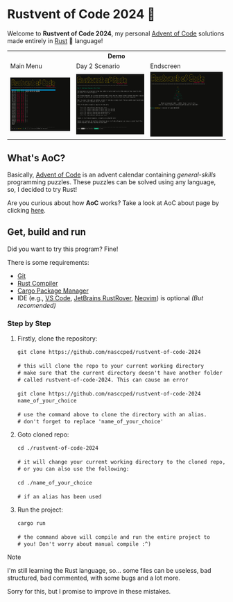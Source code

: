 Rustvent of Code 2024 🎄
========================

Welcome to **Rustvent of Code 2024**, my personal
[Advent of Code][advent-of-code-link] solutions made entirely in
[Rust][rustlang-link] 🦀 language!

<table>
<tr>
   <th colspan="3">Demo</th>
<tr>
<tr>
   <td>Main Menu</td>
   <td>Day 2 Scenario</td>
   <td>Endscreen</td>
</tr>

<tr>
   <td><img src="./images/main-menu.png"></td>
   <td><img src="./images/day2-p2.png"></td>
   <td><img src="./images/end-screen.png"></td>
</tr>
</table>


## What's AoC?

Basically, [Advent of Code][advent-of-code-link] is an advent
calendar containing _general-skills_ programming puzzles. These
puzzles can be solved using any language, so, I decided to try Rust!

Are you curious about how **AoC** works? Take a look at AoC about
page by clicking [here][aoc-about-link].


## Get, build and run

Did you want to try this program? Fine!

There is some requirements:
- [Git][git-link]
- [Rust Compiler][rustlang-link]
- [Cargo Package Manager][cargo-link]
- IDE (e.g., [VS Code][vs-code-link],
  [JetBrains RustRover][rustrover-link], [Neovim][neovim-link]) is
  optional _(But recomended)_

### Step by Step

1. Firstly, clone the repository:

   ```shell
   git clone https://github.com/nasccped/rustvent-of-code-2024

   # this will clone the repo to your current working directory
   # make sure that the current directory doesn't have another folder
   # called rustvent-of-code-2024. This can cause an error

   git clone https://github.com/nasccped/rustvent-of-code-2024 name_of_your_choice

   # use the command above to clone the directory with an alias.
   # don't forget to replace 'name_of_your_choice'
   ```

2. Goto cloned repo:

   ```shell
   cd ./rustvent-of-code-2024
   
   # it will change your current working directory to the cloned repo,
   # or you can also use the following:

   cd ./name_of_your_choice

   # if an alias has been used
   ```

3. Run the project:

   ```shell
   cargo run

   # the command above will compile and run the entire project to
   # you! Don't worry about manual compile :^)
   ```


> [!NOTE]
>
> I'm still learning the Rust language, so... some files can be
> useless, bad structured, bad commented, with some bugs and a lot
> more.
>
> Sorry for this, but I promise to improve in these mistakes.


<!-- links -->
[advent-of-code-link]: https://adventofcode.com/2024
[rustlang-link]: https://www.rust-lang.org/
[cargo-link]: https://doc.rust-lang.org/cargo/
[aoc-about-link]: https://adventofcode.com/2024/about
[git-link]: https://git-scm.com/
[rustrover-link]: https://www.jetbrains.com/rust/
[vs-code-link]: https://code.visualstudio.com/
[neovim-link]: https://neovim.io/
